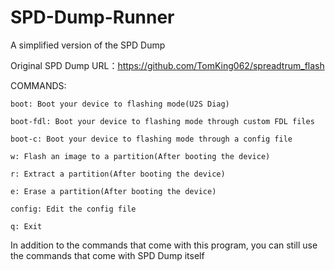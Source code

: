 # SPD-Dump-Runner
A simplified version of the SPD Dump

Original SPD Dump URL：https://github.com/TomKing062/spreadtrum_flash

COMMANDS: 

    boot: Boot your device to flashing mode(U2S Diag)

    boot-fdl: Boot your device to flashing mode through custom FDL files

    boot-c: Boot your device to flashing mode through a config file

    w: Flash an image to a partition(After booting the device)

    r: Extract a partition(After booting the device)

    e: Erase a partition(After booting the device)

    config: Edit the config file

    q: Exit
In addition to the commands that come with this program, you can still use the commands that come with SPD Dump itself
